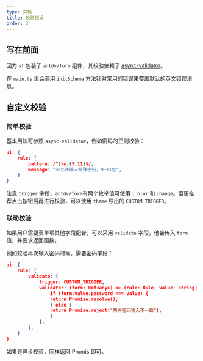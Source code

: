 ```yaml
---
type: 文档
title: 校验错误
order: 3
---
```


## 写在前面

因为 `sf` 包装了 `antdv/form` 组件，其校验依赖了 [async-validator](https://github.com/yiminghe/async-validator)。

在 `main.ts` 里会调用 `initSchema` 方法针对常用的错误来覆盖默认的英文错误消息。

## 自定义校验

### 简单校验

基本用法可参照 `async-validator`，例如密码的正则校验：

```json
ui: {
    rule: {
        pattern: /^[\w]{9,11}$/,
        message: "不允许输入特殊字符，9~11位",
    }
}
```

注意 `trigger` 字段，`antdv/form`有两个枚举值可使用： `blur` 和 `change`。但更推荐点击按钮后再进行校验，可以使用 `theme` 导出的 `CUSTOM_TRIGGER`。

### 联动校验

如果用户需要表单项其他字段配合，可以采用 `validate` 字段。他会传入 `form` 值，并要求返回函数。

例如校验再次输入密码时候，需要密码字段：

```json
ui: {
    rule: {
        validate: {
            trigger: CUSTOM_TRIGGER,
            validator: (form: Ref<any>) => (rule: Rule, value: string) => {
                if (form.value.password === value) {
                return Promise.resolve();
                } else {
                return Promise.reject("两次密码输入不一致");
                }
            },
        },
    }
}
```

如果是异步校验，同样返回 Promis 即可。